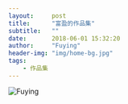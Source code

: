 ```yaml
---
layout:     post
title:      "富盈的作品集"
subtitle:   ""
date:       2018-06-01 15:32:20
author:     "Fuying"
header-img: "img/home-bg.jpg"
tags:
    - 作品集
---
```


![Fuying](/img/collection.jpg)
